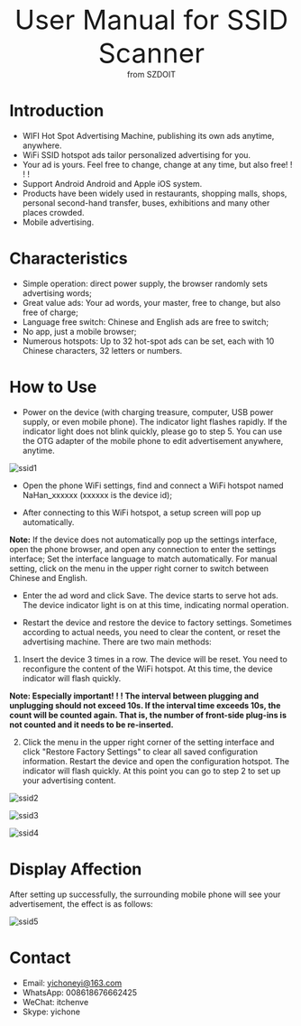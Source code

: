 <center> <font size=10> User Manual for SSID Scanner </font></center>

<center> from SZDOIT </center>


# Introduction

- WIFI Hot Spot Advertising Machine, publishing its own ads anytime, anywhere.
- WiFi SSID hotspot ads tailor personalized advertising for you.
- Your ad is yours. Feel free to change, change at any time, but also free! ! ! !
- Support Android Android and Apple iOS system.
- Products have been widely used in restaurants, shopping malls, shops, personal second-hand transfer, buses, exhibitions and many other places crowded.
- Mobile advertising.

# Characteristics

- Simple operation: direct power supply, the browser randomly sets advertising words;
- Great value ads: Your ad words, your master, free to change, but also free of charge;
- Language free switch: Chinese and English ads are free to switch;
- No app, just a mobile browser;
- Numerous hotspots: Up to 32 hot-spot ads can be set, each with 10 Chinese characters, 32 letters or numbers.

# How to Use

* Power on the device (with charging treasure, computer, USB power supply, or even mobile phone). The indicator light flashes rapidly. If the indicator light does not blink quickly, please go to step 5. You can use the OTG adapter of the mobile phone to edit advertisement anywhere, anytime.

![ssid1](https://github.com/SmartArduino/document/raw/master/docs/Prober/ssid/ssid1.jpg)

* Open the phone WiFi settings, find and connect a WiFi hotspot named NaHan_xxxxxx (xxxxxx is the device id);


* After connecting to this WiFi hotspot, a setup screen will pop up automatically.

**Note:**
If the device does not automatically pop up the settings interface, open the phone browser, and open any connection to enter the settings interface;
Set the interface language to match automatically. For manual setting, click on the menu in the upper right corner to switch between Chinese and English.


* Enter the ad word and click Save. The device starts to serve hot ads. The device indicator light is on at this time, indicating normal operation.

* Restart the device and restore the device to factory settings. Sometimes according to actual needs, you need to clear the content, or reset the advertising machine. There are two main methods:

1) Insert the device 3 times in a row. The device will be reset. You need to reconfigure the content of the WiFi hotspot. At this time, the device indicator will flash quickly.

**Note: Especially important! ! ! The interval between plugging and unplugging should not exceed 10s. If the interval time exceeds 10s, the count will be counted again. That is, the number of front-side plug-ins is not counted and it needs to be re-inserted.**

2) Click the menu in the upper right corner of the setting interface and click "Restore Factory Settings" to clear all saved configuration information. Restart the device and open the configuration hotspot. The indicator will flash quickly. At this point you can go to step 2 to set up your advertising content.

![ssid2](https://github.com/SmartArduino/document/raw/master/docs/Prober/ssid/ssid2.jpg)



![ssid3](https://github.com/SmartArduino/document/raw/master/docs/Prober/ssid/ssid3.jpg)



![ssid4](https://github.com/SmartArduino/document/raw/master/docs/Prober/ssid/ssid4.jpg)



# Display Affection

After setting up successfully, the surrounding mobile phone will see your advertisement, the effect is as follows:

![ssid5](https://github.com/SmartArduino/document/raw/master/docs/Prober/ssid/ssid5.jpg)

# Contact

- Email: yichoneyi@163.com
- WhatsApp: 008618676662425
- WeChat: itchenve
- Skype: yichone